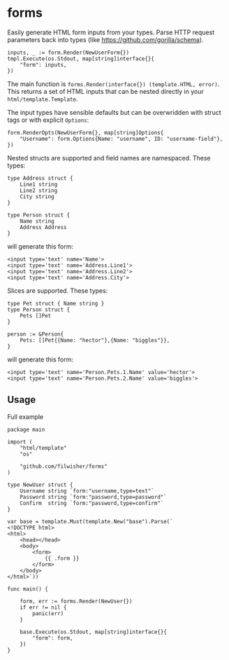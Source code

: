 # forms

Easily generate HTML form inputs from your types. Parse HTTP request parameters
back into types (like https://github.com/gorilla/schema).

```
inputs, _ := form.Render(NewUserForm{})
tmpl.Execute(os.Stdout, map[string]interface{}{
    "form": inputs,
})
```

The main function is `forms.Render(interface{}) (template.HTML, error)`. This
returns a set of HTML inputs that can be nested directly in your
`html/template.Template`.

The input types have sensible defaults but can be overwridden with struct tags
or with explicit `Options`:

```
form.RenderOpts(NewUserForm{}, map[string]Options{
    "Username": form.Options{Name: "username", ID: "username-field"},
})
```

Nested structs are supported and field names are namespaced. These types:

```
type Address struct {
    Line1 string
    Line2 string
    City string
}

type Person struct {
    Name string
    Address Address
}
```

will generate this form:

```
<input type='text' name='Name'>
<input type='text' name='Address.Line1'>
<input type='text' name='Address.Line2'>
<input type='text' name='Address.City'>
```

Slices are supported. These types:

```
type Pet struct { Name string }
type Person struct {
    Pets []Pet
}

person := &Person{
    Pets: []Pet{{Name: "hector"},{Name: "biggles"}},
}
```

will generate this form:

```
<input type='text' name='Person.Pets.1.Name' value='hector'>
<input type='text' name='Person.Pets.2.Name' value='biggles'>
```

## Usage

Full example

```
package main

import (
	"html/template"
	"os"

	"github.com/filwisher/forms"
)

type NewUser struct {
	Username string `form:"username,type=text"`
	Password string `form:"password,type=password"`
	Confirm  string `form:"password,type=confirm"`
}

var base = template.Must(template.New("base").Parse(`
<!DOCTYPE html>
<html>
    <head></head>
    <body>
        <form>
            {{ .form }}
        </form>
    </body>
</html>`))

func main() {

	form, err := forms.Render(NewUser{})
	if err != nil {
		panic(err)
	}

	base.Execute(os.Stdout, map[string]interface{}{
		"form": form,
	})
}
```

